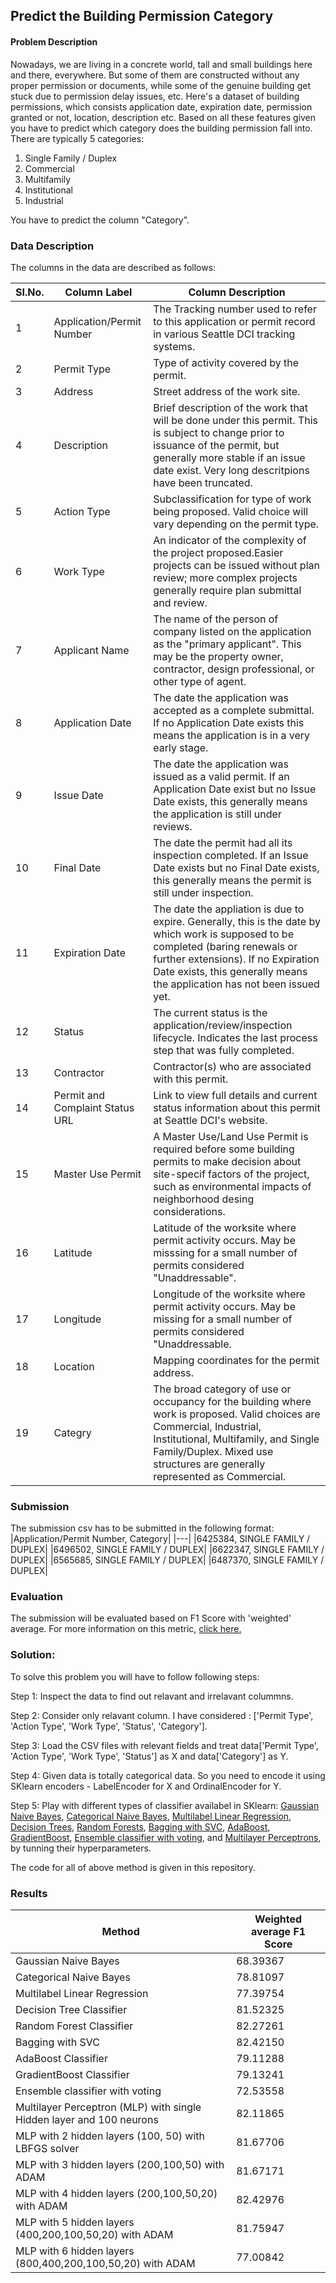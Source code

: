 ## Predict the Building Permission Category

#### Problem Description
Nowadays, we are living in a concrete world, tall and small buildings here and there, everywhere. But some of them are constructed without any proper permission or documents, while some of the genuine building get stuck due to permission delay issues, etc. Here's a dataset of building permissions, which consists application date, expiration date, permission granted or not, location, description etc. Based on all these features given you have to predict which category does the building permission fall into. There are typically 5 categories:

1. Single Family / Duplex
2. Commercial
3. Multifamily
4. Institutional
5. Industrial

You have to predict the column "Category".

### Data Description
The columns in the data are described as follows:

| SI.No.| Column Label |Column Description                           |
|---|---|---|
|1|Application/Permit Number|The Tracking number used to refer to this application or permit record in various Seattle DCI tracking systems.|
|2|Permit Type|Type of activity covered by the permit.|
|3|Address|Street address of the work site.|
|4|Description|Brief description of the work that will be done under this permit. This is subject to change prior to issuance of the permit, but generally more stable if an issue date exist. Very long descritpions have been truncated.|
|5|Action Type|Subclassification for type of work being proposed. Valid choice will vary depending on the permit type.|
|6|Work Type|An indicator of the complexity of the project proposed.Easier projects can be issued without plan review; more complex projects generally require plan submittal and review.|
|7|Applicant Name|The name of the person of company listed on the application as the "primary applicant". This may be the property owner, contractor, design professional, or other type of agent.|
|8|Application Date|The date the application was accepted as a complete submittal. If no Application Date exists this means the application is in a very early stage.|
|9|Issue Date|The date the application was issued as a valid permit. If an Application Date exist but no Issue Date exists, this generally means the application is still under reviews.|
|10|Final Date|The date the permit had all its inspection completed. If an Issue Date exists but no Final Date exists, this generally means the permit is still under inspection.|
|11|Expiration Date|The date the appliation is due to expire. Generally, this is the date by which work is supposed to be completed (baring renewals or further extensions). If no Expiration Date exists, this generally means the application has not been issued yet.|
|12|Status|The current status is the application/review/inspection lifecycle. Indicates the last process step that was fully completed.|
|13|Contractor|Contractor(s) who are associated with this permit.|
|14|Permit and Complaint Status URL| Link to view full details and current status information about this permit at Seattle DCI's website.|
|15|Master Use Permit|A Master Use/Land Use Permit is required before some building permits to make decision about site-specif factors of the project, such as environmental impacts of neighborhood desing considerations.|
|16|Latitude|Latitude of the worksite where permit activity occurs. May be misssing for a small number of permits considered "Unaddressable".|
|17|Longitude|Longitude of the worksite where permit activity occurs. May be missing for a small number of permits considered "Unaddressable.|
|18|Location|Mapping coordinates for the permit address.|
|19|Categry|The broad category of use or occupancy for the building where work is proposed. Valid choices are Commercial, Industrial, Institutional, Multifamily, and Single Family/Duplex. Mixed use structures are generally represented as Commercial.|

### Submission
The submission csv has to be submitted in the following format:
|Application/Permit Number, Category|
|---|
|6425384, SINGLE FAMILY / DUPLEX|
|6496502, SINGLE FAMILY / DUPLEX|
|6622347, SINGLE FAMILY / DUPLEX|
|6565685, SINGLE FAMILY / DUPLEX|
|6487370, SINGLE FAMILY / DUPLEX|

### Evaluation
The submission will be evaluated based on F1 Score with 'weighted' average. For more information on this metric, [click here.](https://scikit-learn.org/stable/modules/generated/sklearn.metrics.f1_score.html)

### Solution:
To solve this problem you will have to follow following steps:

Step 1: Inspect the data to find out relavant and irrelavant colummns.

Step 2: Consider only relavant column. I have considered : ['Permit Type', 'Action Type', 'Work Type', 'Status', 'Category'].

Step 3: Load the CSV files with relevant fields and treat data['Permit Type', 'Action Type', 'Work Type', 'Status'] as X and data['Category'] as Y.

Step 4: Given data is totally categorical data. So you need to encode it using SKlearn encoders - LabelEncoder for X and OrdinalEncoder for Y. 

Step 5: Play with different types of classifier availabel in SKlearn: [Gaussian Naive Bayes](https://scikit-learn.org/stable/modules/generated/sklearn.naive_bayes.GaussianNB.html), [Categorical Naive Bayes](https://scikit-learn.org/stable/modules/generated/sklearn.naive_bayes.CategoricalNB.html), [Multilabel Linear Regression](https://scikit-learn.org/stable/modules/generated/sklearn.linear_model.LogisticRegression.html#sklearn.linear_model.LogisticRegression), [Decision Trees](https://scikit-learn.org/stable/modules/generated/sklearn.tree.DecisionTreeClassifier.html#sklearn.tree.DecisionTreeClassifier), [Random Forests](https://scikit-learn.org/stable/modules/generated/sklearn.ensemble.RandomForestClassifier.html#sklearn.ensemble.RandomForestClassifier), [Bagging with SVC](https://scikit-learn.org/stable/modules/generated/sklearn.ensemble.BaggingClassifier.html), [AdaBoost](https://scikit-learn.org/stable/modules/generated/sklearn.ensemble.AdaBoostClassifier.html), [GradientBoost](https://scikit-learn.org/stable/modules/generated/sklearn.ensemble.GradientBoostingClassifier.html), [Ensemble classifier with voting](https://scikit-learn.org/stable/modules/generated/sklearn.ensemble.VotingClassifier.html), and [Multilayer Perceptrons](https://scikit-learn.org/stable/modules/generated/sklearn.neural_network.MLPClassifier.html), by tunning their hyperparameters.

The code for all of above method is given in this repository.
### Results
|Method|Weighted average F1 Score|
|---|---|
|Gaussian Naive Bayes|68.39367|
|Categorical Naive Bayes|78.81097|
|Multilabel Linear Regression|77.39754|
|Decision Tree Classifier|81.52325|
|Random Forest Classifier|82.27261|
|Bagging with SVC|82.42150|
|AdaBoost Classifier|79.11288|
|GradientBoost Classifier|79.13241|
|Ensemble classifier with voting|72.53558|
|Multilayer Perceptron (MLP) with single Hidden layer and 100 neurons|82.11865|
|MLP with 2 hidden layers (100, 50) with LBFGS solver|81.67706|
|MLP with 3 hidden layers (200,100,50) with ADAM|81.67171|
|MLP with 4 hidden layers (200,100,50,20) with ADAM|82.42976|
|MLP with 5 hidden layers (400,200,100,50,20) with ADAM|81.75947|
|MLP with 6 hidden layers (800,400,200,100,50,20) with ADAM|77.00842|

